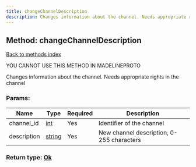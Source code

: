 ```yaml
---
title: changeChannelDescription
description: Changes information about the channel. Needs appropriate rights in the channel
---
```

## Method: changeChannelDescription  
[Back to methods index](index.md)


YOU CANNOT USE THIS METHOD IN MADELINEPROTO


Changes information about the channel. Needs appropriate rights in the channel

### Params:

| Name     |    Type       | Required | Description |
|----------|---------------|----------|-------------|
|channel\_id|[int](../types/int.md) | Yes|Identifier of the channel|
|description|[string](../types/string.md) | Yes|New channel description, 0-255 characters|


### Return type: [Ok](../types/Ok.md)

